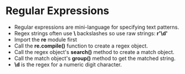 # Regular Expressions

* Regular expressions are mini-language for specifying text patterns. 
* Regex strings often use **\\** backslashes so use raw strings: **r'\\d'**
* Import the **re** module first 
* Call the **re.compile()** function to create a regex object. 
* Call the regex object's **search()** method to create a match object. 
* Call the match object's **group()** method to get the matched string.
* **\\d** is the regex for a numeric digit character. 